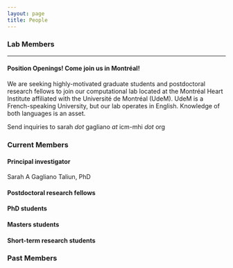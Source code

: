 ```yaml
---
layout: page
title: People 
---
```


### Lab Members

-------
#### Position Openings! <b>Come join us in Montréal!</b>
We are seeking highly-motivated graduate students and postdoctoral research fellows to join our computational lab located at the Montréal Heart Institute affiliated with the Université de Montréal (UdeM).
UdeM is a French-speaking University, but our lab operates in English. Knowledge of both languages is an asset.

Send inquiries to sarah <i>dot</i> gagliano <i>at</i> icm-mhi <i>dot</i> org


### Current Members
#### Principal investigator
Sarah A Gagliano Taliun, PhD

#### Postdoctoral research fellows 

#### PhD students

#### Masters students

#### Short-term research students

### Past Members 
